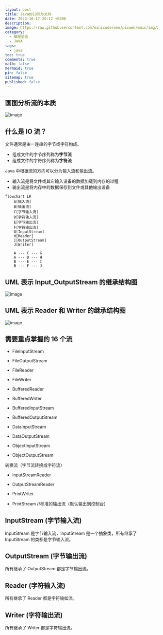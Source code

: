 ```yaml
---
layout: post
title: Java的IO流与文件
date: 2023-10-17 20:12 +0800
description:
image: https://raw.githubusercontent.com/minicoderwen/picwen/main/img/202310171352854.jpg
category:
  - 编程语言
  - JAVA
tags:
  - java
toc: true
comments: true
math: false
mermaid: true
pin: false
sitemap: true
published: false
---
```


## 画图分析流的本质

![image](https://raw.githubusercontent.com/minicoderwen/picwen/main/img/202310171346038.png)

## 什么是 IO 流？

文件通常是由一连串的字节或字符构成。

- 组成文件的字节序列称为**字节流**
- 组成文件的字符序列称为**字符流**

Java 中根据流的方向可以分为输入流和输出流。

- 输入流是将文件或其它输入设备的数据加载到内存的过程
- 输出流是将内存中的数据保存到文件或其他输出设备

```mermaid
flowchart LR
    A[输入流]
    B[输出流]
    C[字节输入流]
    D[字符输入流]
    E[字节输出流]
    F[字符输出流]
    G[InputStream]
    H[Reader]
    I[OutputStream]
    J[Writer]

    A --- C --- G
    A --- D --- H
    B --- E --- I
    B --- F --- J
```

## UML 表示 Input_OutputStream 的继承结构图

![image](https://raw.githubusercontent.com/minicoderwen/picwen/main/img/202310171920871.png)

## UML 表示 Reader 和 Writer 的继承结构图

![image](https://raw.githubusercontent.com/minicoderwen/picwen/main/img/202310171921504.png)

## 需要重点掌握的 16 个流

- FileInputStream
- FileOutputStream
- FileReader
- FileWriter

- BufferedReader
- BufferedWriter
- BufferedInputStream
- BufferedOutputStream

- DataInputStream
- DataOutputStream
- ObjectInputStream
- ObjectOutputStream

转换流（字节流转换成字符流）

- InputStreamReader
- OutputStreamReader

- PrintWriter
- PrintStream //标准的输出流（默认输出到控制台）

## InputStream (字节输入流)

InputStream 是字节输入流，InputStream 是一个抽象类，所有继承了 InputStream 的类都是字节输入流。

## OutputStream (字节输出流)

所有继承了 OutputStream 都是字节输出流。

## Reader (字符输入流)

所有继承了 Reader 都是字符输如流。

## Writer (字符输出流)

所有继承了 Writer 都是字符输出流。
